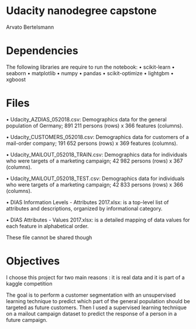# Udacity nanodegree capstone
 Arvato Bertelsmann

# Dependencies
 The following libraries are require to run the notebook:
 	• scikit-learn
 	• seaborn
 	• matplotlib
 	• numpy
 	• pandas
 	• scikit-optimize
 	• lightgbm
 	• xgboost

# Files
 • Udacity_AZDIAS_052018.csv: Demographics data for the general population of Germany; 891 211 persons (rows) x 366 features (columns).

 • Udacity_CUSTOMERS_052018.csv: Demographics data for customers of a mail-order company; 191 652 persons (rows) x 369 features (columns).
 
 • Udacity_MAILOUT_052018_TRAIN.csv: Demographics data for individuals who were targets of a marketing campaign; 42 982 persons (rows) x 367 (columns).

 • Udacity_MAILOUT_052018_TEST.csv: Demographics data for individuals who were targets of a marketing campaign; 42 833 persons (rows) x 366 (columns).

 • DIAS Information Levels - Attributes 2017.xlsx: is a top-level list of attributes and descriptions, organized by informational category.

 • DIAS Attributes - Values 2017.xlsx: is a detailed mapping of data values for each feature in alphabetical order.

 These file cannot be shared though

# Objectives
 I choose this project for two main reasons : it is real data and it is part of a kaggle competition
 
 The goal is to perform a customer segmentation with an unsupervised learning technique to predict which part
 of the general population should be targeted as future customers.
 Then I used a supervised learning technique on a mailout campaign dataset to predict the response of a person in a
 future campaign.
